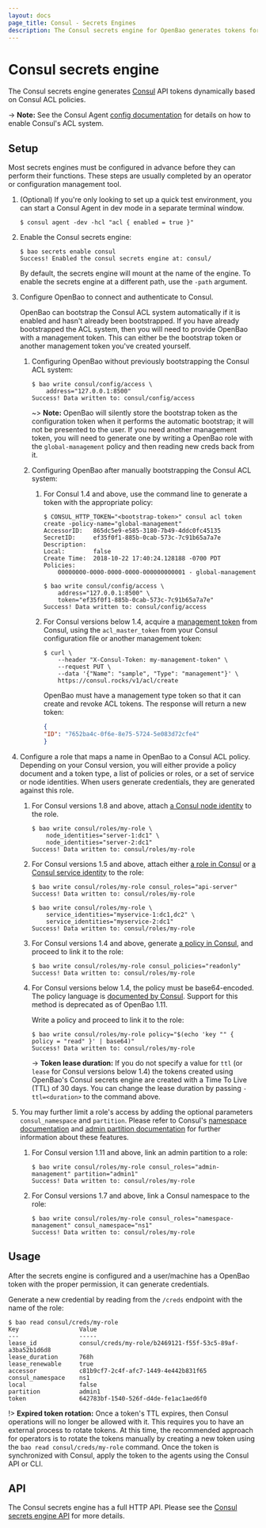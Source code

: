 ```yaml
---
layout: docs
page_title: Consul - Secrets Engines
description: The Consul secrets engine for OpenBao generates tokens for Consul dynamically.
---
```


# Consul secrets engine

The Consul secrets engine generates [Consul](https://www.consul.io/) API tokens
dynamically based on Consul ACL policies.

-> **Note:** See the Consul Agent [config
documentation](https://developer.hashicorp.com/consul/docs/reference/agent/configuration-file/acl)
for details on how to enable Consul's ACL system.

## Setup

Most secrets engines must be configured in advance before they can perform their
functions. These steps are usually completed by an operator or configuration
management tool.

1. (Optional) If you're only looking to set up a quick test environment, you can
   start a Consul Agent in dev mode in a separate terminal window.

    ```shell-session
    $ consul agent -dev -hcl "acl { enabled = true }"
    ```

1.  Enable the Consul secrets engine:

    ```shell-session
    $ bao secrets enable consul
    Success! Enabled the consul secrets engine at: consul/
    ```

    By default, the secrets engine will mount at the name of the engine. To
    enable the secrets engine at a different path, use the `-path` argument.

1.  Configure OpenBao to connect and authenticate to Consul.

    OpenBao can bootstrap the Consul ACL system automatically if it is enabled
    and hasn't already been bootstrapped. If you have already bootstrapped the
    ACL system, then you will need to provide OpenBao with a management token.
    This can either be the bootstrap token or another management token you've
    created yourself.

    1.  Configuring OpenBao without previously bootstrapping the Consul ACL system:

        ```shell-session
        $ bao write consul/config/access \
            address="127.0.0.1:8500"
        Success! Data written to: consul/config/access
        ```

        ~> **Note:** OpenBao will silently store the bootstrap token as the
        configuration token when it performs the automatic bootstrap; it will
        not be presented to the user. If you need another management token, you
        will need to generate one by writing a OpenBao role with the
        `global-management` policy and then reading new creds back from it.

    1. Configuring OpenBao after manually bootstrapping the Consul ACL system:

        1.  For Consul 1.4 and above, use the command line to generate a token
            with the appropriate policy:

            ```shell-session
            $ CONSUL_HTTP_TOKEN="<bootstrap-token>" consul acl token create -policy-name="global-management"
            AccessorID:   865dc5e9-e585-3180-7b49-4ddc0fc45135
            SecretID:     ef35f0f1-885b-0cab-573c-7c91b65a7a7e
            Description:
            Local:        false
            Create Time:  2018-10-22 17:40:24.128188 -0700 PDT
            Policies:
                00000000-0000-0000-0000-000000000001 - global-management
            ```

            ```shell-session
            $ bao write consul/config/access \
                address="127.0.0.1:8500" \
                token="ef35f0f1-885b-0cab-573c-7c91b65a7a7e"
            Success! Data written to: consul/config/access
            ```

        1.  For Consul versions below 1.4, acquire a [management
            token][consul-mgmt-token] from Consul, using the `acl_master_token`
            from your Consul configuration file or another management token:

            ```shell-session
            $ curl \
                --header "X-Consul-Token: my-management-token" \
                --request PUT \
                --data '{"Name": "sample", "Type": "management"}' \
                https://consul.rocks/v1/acl/create
            ```

            OpenBao must have a management type token so that it can create and
            revoke ACL tokens. The response will return a new token:

            ```json
            {
            "ID": "7652ba4c-0f6e-8e75-5724-5e083d72cfe4"
            }
            ```

1.  Configure a role that maps a name in OpenBao to a Consul ACL policy.
    Depending on your Consul version, you will either provide a policy document
    and a token type, a list of policies or roles, or a set of service or node
    identities. When users generate credentials, they are generated against this
    role.

    1.  For Consul versions 1.8 and above, attach [a Consul node
        identity](https://developer.hashicorp.com/consul/commands/acl/token/create#node-identity)
        to the role.

        ```shell-session
        $ bao write consul/roles/my-role \
            node_identities="server-1:dc1" \
            node_identities="server-2:dc1"
        Success! Data written to: consul/roles/my-role
        ```

    1.  For Consul versions 1.5 and above, attach either [a role in
        Consul](https://developer.hashicorp.com/consul/api-docs/acl/roles) or [a
        Consul service
        identity](https://developer.hashicorp.com/consul/commands/acl/token/create#service-identity)
        to the role:

        ```shell-session
        $ bao write consul/roles/my-role consul_roles="api-server"
        Success! Data written to: consul/roles/my-role
        ```

        ```shell-session
        $ bao write consul/roles/my-role \
            service_identities="myservice-1:dc1,dc2" \
            service_identities="myservice-2:dc1"
        Success! Data written to: consul/roles/my-role
        ```

    1.  For Consul versions 1.4 and above, generate [a policy in
        Consul](https://developer.hashicorp.com/consul/tutorials/security/access-control-setup-production),
        and proceed to link it to the role:

        ```shell-session
        $ bao write consul/roles/my-role consul_policies="readonly"
        Success! Data written to: consul/roles/my-role
        ```

    1.  For Consul versions below 1.4, the policy must be base64-encoded. The
        policy language is [documented by
        Consul](https://developer.hashicorp.com/consul/docs/security/acl/acl-legacy).
        Support for this method is deprecated as of OpenBao 1.11.

        Write a policy and proceed to link it to the role:

        ```shell-session
        $ bao write consul/roles/my-role policy="$(echo 'key "" { policy = "read" }' | base64)"
        Success! Data written to: consul/roles/my-role
        ```

        -> **Token lease duration:** If you do not specify a value for `ttl` (or
        `lease` for Consul versions below 1.4) the tokens created using
        OpenBao's Consul secrets engine are created with a Time To Live (TTL) of
        30 days. You can change the lease duration by passing `-ttl=<duration>`
        to the command above.

1.  You may further limit a role's access by adding the optional parameters
    `consul_namespace` and `partition`. Please refer to Consul's [namespace
    documentation](https://developer.hashicorp.com/consul/docs/enterprise/namespaces)
    and [admin partition
    documentation](https://developer.hashicorp.com/consul/docs/enterprise/admin-partitions)
    for further information about these features.

    1.  For Consul version 1.11 and above, link an admin partition to a role:

        ```shell-session
        $ bao write consul/roles/my-role consul_roles="admin-management" partition="admin1"
        Success! Data written to: consul/roles/my-role
        ```

    1.  For Consul versions 1.7 and above, link a Consul namespace to the role:

        ```shell-session
        $ bao write consul/roles/my-role consul_roles="namespace-management" consul_namespace="ns1"
        Success! Data written to: consul/roles/my-role
        ```

## Usage

After the secrets engine is configured and a user/machine has a OpenBao token with
the proper permission, it can generate credentials.

Generate a new credential by reading from the `/creds` endpoint with the name
of the role:

```shell-session
$ bao read consul/creds/my-role
Key                 Value
---                 -----
lease_id            consul/creds/my-role/b2469121-f55f-53c5-89af-a3ba52b1d6d8
lease_duration      768h
lease_renewable     true
accessor            c81b9cf7-2c4f-afc7-1449-4e442b831f65
consul_namespace    ns1
local               false
partition           admin1
token               642783bf-1540-526f-d4de-fe1ac1aed6f0
```

!> **Expired token rotation:** Once a token's TTL expires, then Consul
operations will no longer be allowed with it. This requires you to have an
external process to rotate tokens. At this time, the recommended approach for
operators is to rotate the tokens manually by creating a new token using the
`bao read consul/creds/my-role` command. Once the token is synchronized with
Consul, apply the token to the agents using the Consul API or CLI.

## API

The Consul secrets engine has a full HTTP API. Please see the [Consul secrets
engine API](./api/readme.md) for more details.

[consul-mgmt-token]: https://developer.hashicorp.com/consul/api-docs/acl#acl_create
